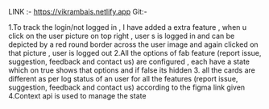 LINK :- https://vikrambais.netlify.app
Git:-


1.To track the login/not logged in , I have added a extra feature , when u click on the user picture on top right , user s is logged in and can be depicted by a red round border across the user image and again clicked on that picture , user is logged out 
2.All the options of fab feature (report issue, suggestion, feedback and contact us) are configured , each have a state which on true shows that options and if false its hidden
3. all the cards are  different as per log status of an user for all the features (report issue, suggestion, feedback and contact us) according to the figma link given 
4.Context api is used to manage the state 

